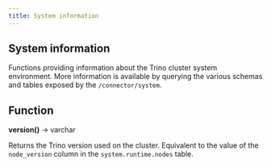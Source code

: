 ```yaml
---
title: System information
---
```

## System information

Functions providing information about the Trino cluster system environment. More information is available by querying the various schemas and tables exposed by the `/connector/system`.

## Function

**version()** -> varchar

Returns the Trino version used on the cluster. Equivalent to the value of the `node_version` column in the `system.runtime.nodes` table.
